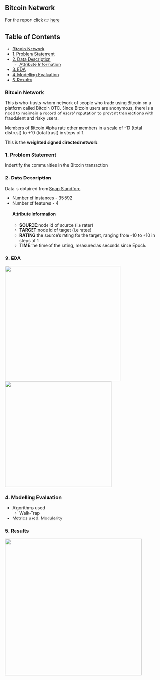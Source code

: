 ## Bitcoin Network
For the report click :point_right: [here](https://github.com/gabrielecola/Bitcoin_Network/blob/main/Project.md
)

## Table of Contents

 - [Bitcoin Network](#bitcoin-network)
- [1. Problem Statement](#1-problem-statement)
- [2. Data Description](#2-data-description)
  * [Attribute Information](#attribute-information)
- [3. EDA](#3-eda)
- [4. Modelling Evaluation](#4-modelling-evaluation)
- [5. Results](#5-results)

### Bitcoin Network

This is who-trusts-whom network of people who trade using Bitcoin on a platform called Bitcoin OTC.
Since Bitcoin users are anonymous, there is a need to maintain a record of users’ reputation to prevent transactions with fraudulent and risky users. 

Members of Bitcoin Alpha rate other members in a scale of -10 (total distrust) to +10 (total trust) in steps of 1.

This is the **weighted signed directed network**.

### 1. Problem Statement
Indentify the communities in the Bitcoin transaction

### 2. Data Description
Data is obtained from  [Snap Standford](https://snap.stanford.edu/data/soc-sign-bitcoin-otc.html).

- Number of instances - 35,592
- Number of features - 4
  #### Attribute Information
  - **SOURCE**:node id of source (i.e rater)
  - **TARGET**:node id of target (i.e ratee)
  - **RATING**:the source’s rating for the target, ranging from -10 to +10 in steps of 1
  - **TIME**:the time of the rating, measured as seconds since Epoch.
  

   
  
 ### 3. EDA
 <p float="left">
  <img src="https://github.com/gabrielecola/Bitcoin_Network/assets/103529789/3ce978e0-3e5d-4b91-9975-2c7c0fa76808" width="380"/>
  <img src="https://github.com/gabrielecola/Bitcoin_Network/assets/103529789/95dd9305-e555-436a-98f3-4fa03e1e8bf0" width="350"/>
  </p>

  


  
  
 ### 4. Modelling Evaluation
 - Algorithms used
    - Walk-Trap
 - Metrics used: Modularity
 
  ### 5. Results
  
   <p float="left">
  <img src="https://github.com/gabrielecola/Bitcoin_Network/assets/103529789/312fa8d0-6b5e-4918-9cd0-194e5ce83382" width="450"/>
  </p>

